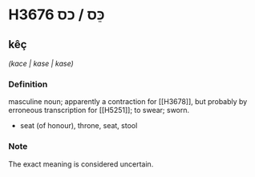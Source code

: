 # H3676 כֵּס / כס

## kêç

_(kace | kase | kase)_

### Definition

masculine noun; apparently a contraction for [[H3678]], but probably by erroneous transcription for [[H5251]]; to swear; sworn.

- seat (of honour), throne, seat, stool


### Note

The exact meaning is considered uncertain.


